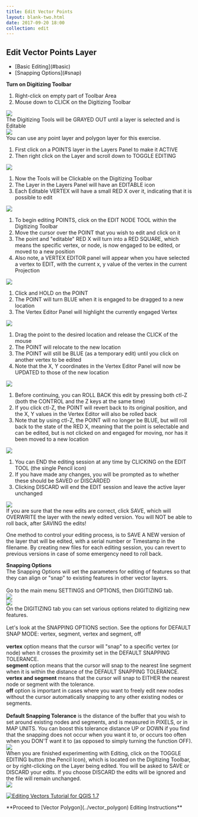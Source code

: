 ```yaml
---
title: Edit Vector Points
layout: blank-two.html
date: 2017-09-20 18:00
collection: edit
---
```



## Edit Vector Points Layer

<p>

<div class="plain-text">
 <ul>
  <li>[Basic Editing](#basic)</li>
  <li>[Snapping Options](#snap)</li>
 </ul>
</div>

<div class="text_anchor"><strong>Turn on Digitizing Toolbar</strong><a id="basic"></a></div>
<div class="gray-text">
 <ol>
  <li>Right-click on empty part of Toolbar Area</li>
  <li>Mouse down to CLICK on the Digitizing Toolbar</li>
  </ol>
</div>

<div class="maps"><img 
src="../../assets/graf/edit_1.jpg"></div>

<div class="gray-text">
The Digitizing Tools will be GRAYED OUT until a layer is selected and is Editable
</div>

<div class="maps"><img 
src="../../assets/graf/edit_2.jpg"></div>

<div id="text_warn">
  You can use any point layer and polygon layer for this exercise.
</div>

<div class="gray-text">
 <ol>
  <li>First click on a POINTS layer in the Layers Panel to make it ACTIVE</li>
  <li>Then right click on the Layer and scroll down to TOGGLE EDITING</li>
  </ol>
</div>

<div class="maps"><img 
src="../../assets/graf/edit_3.jpg"></div>


<div class="gray-text">
 <ol>
  <li>Now the Tools will be Clickable on the Digitizing Toolbar</li>
  <li>The Layer in the Layers Panel will have an EDITABLE icon</li>
  <li>Each Editable VERTEX will have a small RED X over it, indicating that it is possible to edit</li>
  </ol>
</div>

<div class="maps"><img 
src="../../assets/graf/edit_4.jpg"></div>


<div class="gray-text">
 <ol>
  <li>To begin editing POINTS, click on the EDIT NODE TOOL within the Digitizing Toolbar</li>
  <li>Move the cursor over the POINT that you wish to edit and click on it</li>
  <li>The point and "editable" RED X will turn into a RED SQUARE, which means the specific vertex, or node, is now engaged to be edited, or moved to a new position</li>
  <li>Also note, a VERTEX EDITOR panel will appear when you have selected a vertex to EDIT, with the current x, y value of the vertex in the current Projection</li>
    </ol>
</div>

<div class="maps"><img 
src="../../assets/graf/edit_5.jpg"></div>

<div class="gray-text">
 <ol>
  <li>Click and HOLD on the POINT</li>
  <li>The POINT will turn BLUE when it is engaged to be dragged to a new location</li>
  <li>The Vertex Editor Panel will highlight the currently engaged Vertex</li>
    </ol>
</div>

<div class="maps"><img 
src="../../assets/graf/edit_6.jpg"></div>

<div class="gray-text">
 <ol>
  <li>Drag the point to the desired location and release the CLICK of the mouse</li>
  <li>The POINT will relocate to the new location</li>
  <li>The POINT will still be BLUE (as a temporary edit) until you click on another vertex to be edited
  <li>Note that the X, Y coordinates in the Vertex Editor Panel will now be UPDATED to those of the new location</li>
    </ol>
</div>

<div class="maps"><img 
src="../../assets/graf/edit_7.jpg"></div>

<div class="gray-text">
 <ol>
  <li>Before continuing, you can ROLL BACK this edit by pressing both ctl-Z (both the CONTROL and the Z keys at the same time)</li>
  <li>If you click ctl-Z, the POINT will revert back to its original position, and the X, Y values in the Vertex Editor will also be rolled back</li>
  <li>Note that by using ctl-Z, the POINT will no longer be BLUE, but will roll back to the state of the RED X, meaning that the point is selectable and can be edited, but is not clicked on and engaged for moving, nor has it been moved to a new location
    </ol>
</div>

<div class="maps"><img 
src="../../assets/graf/edit_7.jpg"></div>

<div class="gray-text">
 <ol>
  <li>You can END the editing session at any time by CLICKING on the EDIT TOOL (the single Pencil icon)</li>
  <li>If you have made any changes, you will be prompted as to whether these should be SAVED or DISCARDED</li>
  <li>Clicking DISCARD will end the EDIT session and leave the active layer unchanged
  </li>
 </ol>
</div>

<div class="maps"><img 
src="../../assets/graf/edit_8.jpg"></div>

<div id="text_warn">
  If you are sure that the new edits are correct, click SAVE, which will OVERWRITE the layer with the newly edited version.   You will NOT be able to roll back, after SAVING the edits!
  <p>One method to control your editing process, is to SAVE A NEW version of the layer that will be edited, with a serial number or Timestamp in the filename.   By creating new files for each editing session, you can revert to previous versions in case of some emergency need to roll back.
</div>


<div class="text_anchor"><strong>Snapping Options</strong><a id="snap"></a></div>


<div class="gray-text">
The Snapping Options will set the parameters for editing of features so that they can align or "snap" to existing features in other vector layers.
<br><br>Go to the main menu SETTINGS and OPTIONS, then DIGITIZING tab.
</div>

<div class="maps"><img 
src="../../assets/graf/snap_1.jpg"></div>

<div class="maps"><img 
src="../../assets/graf/snap_2.jpg"></div>

<div class="gray-text">
On the DIGITIZING tab you can set various options related to digitizing new features. 
<br><br>Let's look at the SNAPPING OPTIONS section.  See the options for DEFAULT SNAP MODE:  vertex, segment, vertex and segment, off
<br><br>
<b>vertex</b> option means that the cursor will "snap" to a specific vertex (or node) when it crosses the proximity set in the DEFAULT SNAPPING TOLERANCE.
<br><b>segment </b> option means that the cursor will snap to the nearest line segment when it is within the distance of the DEFAULT  SNAPPING TOLERANCE.
<br><b>vertex and segment</b> means that the cursor will snap to EITHER the nearest node or segment with the tolerance.
<br><b>off</b> option is important in  cases where you want to freely edit new nodes without the cursor automatically snapping to any other existing nodes or segments.
<br><br><b>Default Snapping Tolerance</b> is the distance of the buffer that you wish to set around existing nodes and segments, and is measured in PIXELS, or in MAP UNITS.  You can boost this tolerance distance UP or DOWN if you find that the snapping does not occur when you want it to, or occurs too often when you DON'T want it to (as opposed to simply turning the function OFF).
</div>


<div class="maps"><img 
src="../../assets/graf/snap_3.jpg"></div>


<div id="text_warn">
When you are finished experimenting with Editing, click on the TOGGLE EDITING button (the Pencil Icon), which is located on the Digitizing Toolbar, or by right-clicking on the Layer being edited.   You will be asked to SAVE or DISCARD your edits.  If you choose DISCARD the edits will be ignored and the file will remain unchanged.
</div>

<div class="maps"><img 
src="../../assets/graf/snap_4.jpg"></div>

[![Editing Vectors Tutorial for QGIS 1.7](../../assets/graf/YouTube_icon_sm.jpg)](http://www.youtube.com/watch?v=vvuvmCOnpoM "Editing Vectors Tutorial QGIS 1.7")

<div class="plain-text">
**Proceed to [Vector Polygon](../vector_polygon) Editing Instructions**</div>